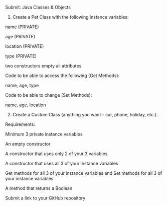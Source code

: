 Submit: Java Classes & Objects

1. Create a Pet Class with the following instance variables: 

name (PRIVATE) 

age (PRIVATE) 

location (PRIVATE) 

type (PRIVATE) 

two constructors empty all attributes 

Code to be able to access the following (Get Methods): 

name, age, type 

Code to be able to change (Set Methods): 

name, age, location  

2. Create a Custom Class (anything you want - car, phone, holiday, etc.). 

Requirements: 

Minimum 3 private instance variables 

An empty constructor 

A constructor that uses only 2 of your 3 variables

A constructor that uses all 3 of your instance variables 

Get methods for all 3 of your instance variables and Set methods for all 3 of your instance variables 

A method that returns a Boolean 



Submit a link to your GitHub repository